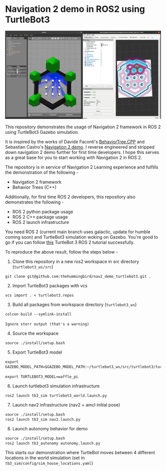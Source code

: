 # Navigation 2 demo in ROS2 using TurtleBot3

![nav2_screenshot](./images/nav2_screenshot.png)

This repository demonstrates the usage of Navigation 2 framework in ROS 2 using TurtleBot3 Gazebo simulation.

It is inspired by the works of Davide Faconti's [BehaviorTree.CPP](https://www.behaviortree.dev/) and Sebastian Castro's [Navigation 2 demo](https://github.com/sea-bass/turtlebot3_behavior_demos). I reverse engineered and stripped down navigation 2 demo further for first time developers. I hope this serves as a great base for you to start working with Navigation 2 in ROS 2.

The repository is in service of Navigation 2 Learning experience and fulfills the demonstration of the following -
* Navigation 2 framework
* Behavior Trees (C++)

Additionally, for first time ROS 2 developers, this repository also demonstrates the following -
* ROS 2 python package usage
* ROS 2 C++ package usage
* ROS 2 launch infrastructure

You need ROS 2 (current main branch uses galactic, update for humble coming soon) and TurtleBot3 simulation woking on Gazebo. You're good to go if you can follow [this](https://medium.com/@thehummingbird/ros-2-mobile-robotics-series-part-1-8b9d1b74216) TurtleBot 3 ROS 2 tutorial successfully.

To reproduce the above result, follow the steps below -

1. Clone this repository in a new ros2 workspace in src directory (`turtlebot3_ws/src`) 
```
git clone git@github.com:thehummingbird/nav2_demo_turtlebot3.git .
```
2. Import TurtleBot3 packages with vcs 
```
vcs import . < turtlebot3.repos
```
3. Build all packages from workspace directory (`turtlebot3_ws`)
```
colcon build --symlink-install

Ignore sterr output (that's a warning)
```
4. Source the workspace
```
source ./install/setup.bash
```
5. Export TurtleBot3 model

```
export GAZEBO_MODEL_PATH=$GAZEBO_MODEL_PATH:~/turtlebot3_ws/src/turtlebot3/turtlebot3_simulations/turtlebot3_gazebo/models

export TURTLEBOT3_MODEL=waffle_pi
```

6. Launch turtlebot3 simulation infrastructure

```
ros2 launch tb3_sim turtlebot3_world.launch.py
```

7. Launch nav2 infrastructure (nav2 + amcl initial pose)

```
source ./install/setup.bash
ros2 launch tb3_sim nav2.launch.py
```

8. Launch autonomy behavior for demo

```
source ./install/setup.bash
ros2 launch tb3_autonomy autonomy.launch.py
```

This starts our demonstration where TurtleBot moves between 4 different locations in the world simulation (set in `tb3_sim/config/sim_house_locations.yaml`)


